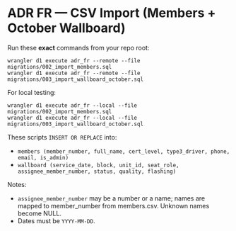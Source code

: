 # ADR FR — CSV Import (Members + October Wallboard)

Run these **exact** commands from your repo root:

```
wrangler d1 execute adr_fr --remote --file migrations/002_import_members.sql
wrangler d1 execute adr_fr --remote --file migrations/003_import_wallboard_october.sql
```

For local testing:

```
wrangler d1 execute adr_fr --local --file migrations/002_import_members.sql
wrangler d1 execute adr_fr --local --file migrations/003_import_wallboard_october.sql
```

These scripts `INSERT OR REPLACE` into:

- `members (member_number, full_name, cert_level, type3_driver, phone, email, is_admin)`
- `wallboard (service_date, block, unit_id, seat_role, assignee_member_number, status, quality, flashing)`

Notes:
- `assignee_member_number` may be a number or a name; names are mapped to member_number from members.csv. Unknown names become NULL.
- Dates must be `YYYY-MM-DD`.

